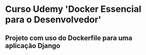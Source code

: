 # Curso Udemy 'Docker Essencial para o Desenvolvedor'

## Projeto com uso do Dockerfile para uma aplicação Django
